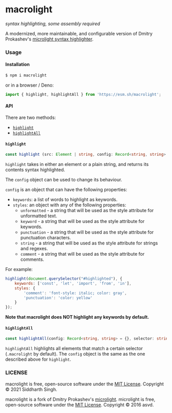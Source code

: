 # macrolight

_syntax highlighting, some assembly required_

A modernized, more maintainable, and configurable version of Dmitry Prokashev's
[microlight syntax highlighter](https://asvd.github.io/microlight).

### Usage

#### Installation

```sh
$ npm i macrolight
```

or in a browser / Deno:

```js
import { highlight, highlightAll } from 'https://esm.sh/macrolight';
```

#### API

There are two methods:
* [`highlight`](#highlight)
* [`highlightAll`](#highlightall)

#### `highlight`
```ts
const highlight (src: Element | string, config: Record<string, string> = {}): string
```

`highlight` takes in either an element or a plain string, and returns its
contents syntax highlighted.

The `config` object can be used to change its behaviour.

`config` is an object that can have the following properties:

- `keywords`: a list of words to highlight as keywords.
- `styles`: an object with any of the following properties:
  - `unformatted` - a string that will be used as the style attribute for
    unformatted text.
  - `keyword` - a string that will be used as the style attribute for keywords.
  - `punctuation` - a string that will be used as the style attribute for
    punctuation characters.
  - `string` - a string that will be used as the style attribute for strings and
    regexes.
  - `comment` - a string that will be used as the style attribute for comments.

For example:
```js
highlight(document.querySelector("#highlighted"), {
    keywords: ['const', 'let', 'import', 'from', 'in'],
    styles: {
        'comment': 'font-style: italic; color: gray',
        'punctuation': 'color: yellow'
    }
});
```
**Note that macrolight does NOT highlight any keywords by default.**

#### `highlightAll`
```ts
const highlightAll(config: Record<string, string> = {}, selector: string = '.macrolight'): void
```
`highlightAll` highlights all elements that match a certain selector (`.macrolight` by default).
The `config` object is the same as the one described above for `highlight`.

### LICENSE
macrolight is free, open-source software under the [MIT License](LICENSE).
Copyright © 2021 Siddharth Singh.

macrolight is a fork of Dmitry Prokashev's [microlight](https://github.com/asvd/microlight).
microlight is free, open-source software under the [MIT License](https://github.com/asvd/microlight/blob/master/LICENSE).
Copyright © 2016 asvd.